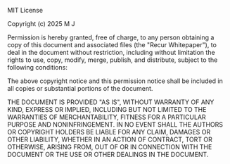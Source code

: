 MIT License

Copyright (c) 2025 M J

Permission is hereby granted, free of charge, to any person obtaining a copy
of this document and associated files (the "Recur Whitepaper"), to deal
in the document without restriction, including without limitation the rights
to use, copy, modify, merge, publish, and distribute, subject to the following
conditions:

The above copyright notice and this permission notice shall be included in
all copies or substantial portions of the document.

THE DOCUMENT IS PROVIDED "AS IS", WITHOUT WARRANTY OF ANY KIND, EXPRESS OR
IMPLIED, INCLUDING BUT NOT LIMITED TO THE WARRANTIES OF MERCHANTABILITY,
FITNESS FOR A PARTICULAR PURPOSE AND NONINFRINGEMENT. IN NO EVENT SHALL THE
AUTHORS OR COPYRIGHT HOLDERS BE LIABLE FOR ANY CLAIM, DAMAGES OR OTHER
LIABILITY, WHETHER IN AN ACTION OF CONTRACT, TORT OR OTHERWISE, ARISING FROM,
OUT OF OR IN CONNECTION WITH THE DOCUMENT OR THE USE OR OTHER DEALINGS IN
THE DOCUMENT.
